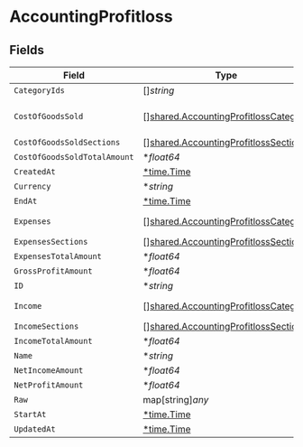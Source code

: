 # AccountingProfitloss


## Fields

| Field                                                                                               | Type                                                                                                | Required                                                                                            | Description                                                                                         |
| --------------------------------------------------------------------------------------------------- | --------------------------------------------------------------------------------------------------- | --------------------------------------------------------------------------------------------------- | --------------------------------------------------------------------------------------------------- |
| `CategoryIds`                                                                                       | []*string*                                                                                          | :heavy_minus_sign:                                                                                  | N/A                                                                                                 |
| `CostOfGoodsSold`                                                                                   | [][shared.AccountingProfitlossCategory](../../../pkg/models/shared/accountingprofitlosscategory.md) | :heavy_minus_sign:                                                                                  | @deprecated – use cost_of_goods_sold_sections instead                                               |
| `CostOfGoodsSoldSections`                                                                           | [][shared.AccountingProfitlossSection](../../../pkg/models/shared/accountingprofitlosssection.md)   | :heavy_minus_sign:                                                                                  | N/A                                                                                                 |
| `CostOfGoodsSoldTotalAmount`                                                                        | **float64*                                                                                          | :heavy_minus_sign:                                                                                  | N/A                                                                                                 |
| `CreatedAt`                                                                                         | [*time.Time](https://pkg.go.dev/time#Time)                                                          | :heavy_minus_sign:                                                                                  | N/A                                                                                                 |
| `Currency`                                                                                          | **string*                                                                                           | :heavy_minus_sign:                                                                                  | N/A                                                                                                 |
| `EndAt`                                                                                             | [*time.Time](https://pkg.go.dev/time#Time)                                                          | :heavy_minus_sign:                                                                                  | N/A                                                                                                 |
| `Expenses`                                                                                          | [][shared.AccountingProfitlossCategory](../../../pkg/models/shared/accountingprofitlosscategory.md) | :heavy_minus_sign:                                                                                  | @deprecated – use expenses_sections instead                                                         |
| `ExpensesSections`                                                                                  | [][shared.AccountingProfitlossSection](../../../pkg/models/shared/accountingprofitlosssection.md)   | :heavy_minus_sign:                                                                                  | N/A                                                                                                 |
| `ExpensesTotalAmount`                                                                               | **float64*                                                                                          | :heavy_minus_sign:                                                                                  | N/A                                                                                                 |
| `GrossProfitAmount`                                                                                 | **float64*                                                                                          | :heavy_minus_sign:                                                                                  | N/A                                                                                                 |
| `ID`                                                                                                | **string*                                                                                           | :heavy_minus_sign:                                                                                  | N/A                                                                                                 |
| `Income`                                                                                            | [][shared.AccountingProfitlossCategory](../../../pkg/models/shared/accountingprofitlosscategory.md) | :heavy_minus_sign:                                                                                  | @deprecated – use income_sections instead                                                           |
| `IncomeSections`                                                                                    | [][shared.AccountingProfitlossSection](../../../pkg/models/shared/accountingprofitlosssection.md)   | :heavy_minus_sign:                                                                                  | N/A                                                                                                 |
| `IncomeTotalAmount`                                                                                 | **float64*                                                                                          | :heavy_minus_sign:                                                                                  | N/A                                                                                                 |
| `Name`                                                                                              | **string*                                                                                           | :heavy_minus_sign:                                                                                  | N/A                                                                                                 |
| `NetIncomeAmount`                                                                                   | **float64*                                                                                          | :heavy_minus_sign:                                                                                  | N/A                                                                                                 |
| `NetProfitAmount`                                                                                   | **float64*                                                                                          | :heavy_minus_sign:                                                                                  | N/A                                                                                                 |
| `Raw`                                                                                               | map[string]*any*                                                                                    | :heavy_minus_sign:                                                                                  | N/A                                                                                                 |
| `StartAt`                                                                                           | [*time.Time](https://pkg.go.dev/time#Time)                                                          | :heavy_minus_sign:                                                                                  | N/A                                                                                                 |
| `UpdatedAt`                                                                                         | [*time.Time](https://pkg.go.dev/time#Time)                                                          | :heavy_minus_sign:                                                                                  | N/A                                                                                                 |